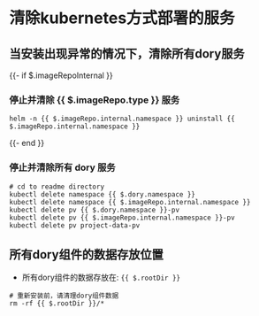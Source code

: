 # 清除kubernetes方式部署的服务

## 当安装出现异常的情况下，清除所有dory服务

{{- if $.imageRepoInternal }}
### 停止并清除 {{ $.imageRepo.type }} 服务

```shell script
helm -n {{ $.imageRepo.internal.namespace }} uninstall {{ $.imageRepo.internal.namespace }}
```
{{- end }}

### 停止并清除所有 dory 服务

```shell script
# cd to readme directory
kubectl delete namespace {{ $.dory.namespace }}
kubectl delete namespace {{ $.imageRepo.internal.namespace }}
kubectl delete pv {{ $.dory.namespace }}-pv
kubectl delete pv {{ $.imageRepo.internal.namespace }}-pv
kubectl delete pv project-data-pv
```

## 所有dory组件的数据存放位置

- 所有dory组件的数据存放在: `{{ $.rootDir }}`

```shell script
# 重新安装前，请清理dory组件数据
rm -rf {{ $.rootDir }}/*
```
